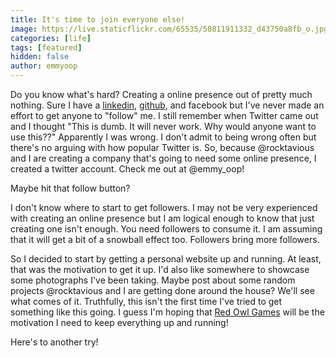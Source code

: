 ```yaml
---
title: It's time to join everyone else!
image: https://live.staticflickr.com/65535/50811911332_d43750a8fb_o.jpg
categories: [life]
tags: [featured]
hidden: false
author: emmyoop
---
```


Do you know what's hard? Creating a online presence out of pretty much nothing.  Sure I have a [linkedin](https://linkedin.com/in/emmyoop), [github](https://github.com/emmyoop), and facebook but I've never made an effort to get anyone to "follow" me.  I still remember when Twitter came out and I thought "This is dumb.  It will never work.  Why would anyone want to use this??"  Apparently I was wrong.  I don't admit to being wrong often but there's no arguing with how popular Twitter is.  So, because @rocktavious and I are creating a company that's going to need some online presence, I created a twitter account.  Check me out at @emmy_oop!  

Maybe hit that follow button?

I don't know where to start to get followers.  I may not be very experienced with creating an online presence but I am logical enough to know that just creating one isn't enough.  You need followers to consume it.  I am assuming that it will get a bit of a snowball effect too.  Followers bring more followers.

So I decided to start by getting a personal website up and running.  At least, that was the motivation to get it up.  I'd also like somewhere to showcase some photographs I've been taking.  Maybe post about some random projects @rocktavious and I are getting done around the house?  We'll see what comes of it.  Truthfully, this isn't the first time I've tried to get something like this going.  I guess I'm hoping that [Red Owl Games](https://redowlgames.com) will be the motivation I need to keep everything up and running!

Here's to another try!